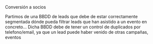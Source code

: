 Conversión a socios

Partimos de una BBDD de leads que debe de estar correctamente segmentada dónde pueda filtrar leads que han asistido a un evento en concreto... Dicha BBDD debe de tener un control de duplicados por telefono/email, ya que un lead puede haber venido de otras campañas, eventos